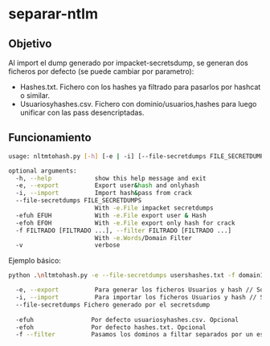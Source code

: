 # separar-ntlm

## Objetivo

Al import el dump generado por impacket-secretsdump, se generan dos ficheros por defecto (se puede cambiar por parametro):

- Hashes.txt. Fichero con los hashes ya filtrado para pasarlos por hashcat o similar.
- Usuariosyhashes.csv. Fichero con dominio/usuarios,hashes para luego unificar con las pass desencriptadas.

## Funcionamiento

```bash
usage: nltmtohash.py [-h] [-e | -i] [--file-secretdumps FILE_SECRETDUMPS] [-efuh EFUH] [-efoh EFOH] [-f FILTRADO [FILTRADO ...]] [-v]
```

```bash
optional arguments:
  -h, --help            show this help message and exit
  -e, --export          Export user&hash and onlyhash
  -i, --import          Import hash&pass from crack
  --file-secretdumps FILE_SECRETDUMPS
                        With -e.File impacket secretdumps
  -efuh EFUH            With -e.File export user & Hash
  -efoh EFOH            With -e.File export only hash for crack
  -f FILTRADO [FILTRADO ...], --filter FILTRADO [FILTRADO ...]
                        With -e.Words/Domain Filter
  -v                    verbose
```

Ejemplo básico:

```bash
python .\nltmtohash.py -e --file-secretdumps usershashes.txt -f domain1.com domain2.org
```

```bash
  -e, --export          Para generar los ficheros Usuarios y hash // Solo Hash
  -i, --import          Para importar los ficheros Usuarios y hash // Solo Hash ya crackeado para unificar datos. Proxima versión
  --file-secretdumps Fichero generado por el secretsdump
                        
  -efuh                Por defecto usuariosyhashes.csv. Opcional
  -efoh                Por defecto hashes.txt. Opcional
  -f --filter          Pasamos los dominos a filtar separados por un espacio

```
